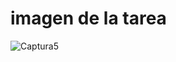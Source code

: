 # imagen de la tarea
![Captura5](https://user-images.githubusercontent.com/90713537/141319666-9de533c3-f953-44ef-8bc8-bc1bf69565e6.png)
